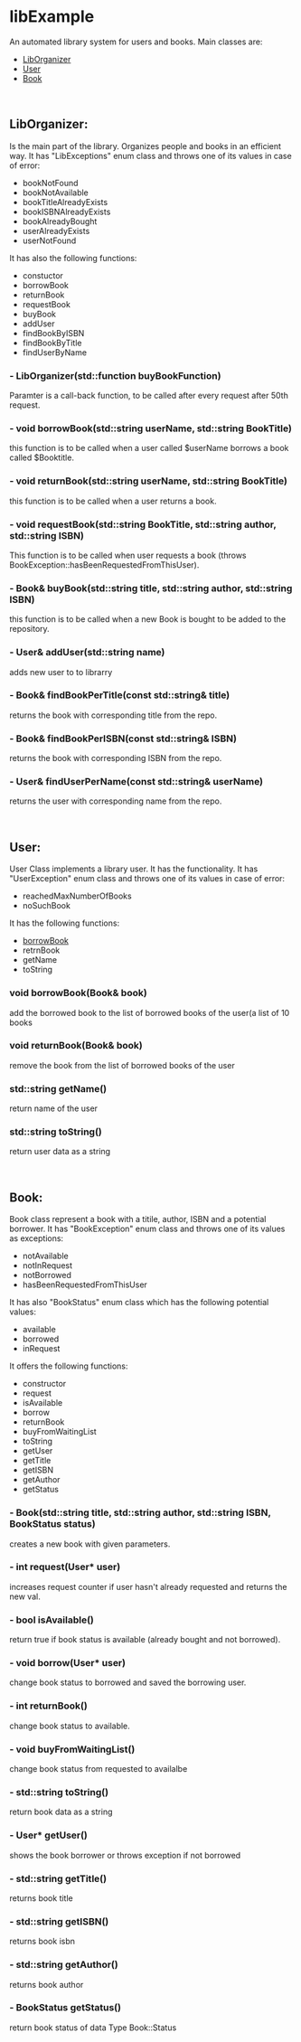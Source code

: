 <h1>libExample</h1>
An automated library system for users and books.
Main classes are:
<ul>
   <li><a href="#libclass">LibOrganizer</a></li>
   <li><a href="#userclass">User</a></li>
   <li><a href="#bookclass">Book</a></li>
</ul>
<br>
<div>
<h2 id="libClass">LibOrganizer:</h2>
Is the main part of the library. Organizes people and books in an efficient way.
It has "LibExceptions" enum class and throws one of its values in case of error:
<ul>
   <li>bookNotFound</li>
   <li>bookNotAvailable</li>
   <li>bookTitleAlreadyExists</li>
   <li>bookISBNAlreadyExists</li>
   <li>bookAlreadyBought</li>
   <li>userAlreadyExists</li>
   <li>userNotFound</li>
</ul>   
It has also the following functions:
<ul>
   <li>constuctor</li>
   <li>borrowBook</li>
   <li>returnBook</li>
   <li>requestBook</li>
   <li>buyBook</li>
   <li>addUser</li>
   <li>findBookByISBN</li>
   <li>findBookByTitle</li>
   <li>findUserByName</li>
</ul>
<h3>- LibOrganizer(std::function<void(Book book)> buyBookFunction)</h3>
   <p>Paramter is a call-back function, to be called after every request after 50th request.</p>

<h3>- void borrowBook(std::string userName, std::string BookTitle)</h3>
   <p>this function is to be called when a user called $userName borrows a book called $Booktitle.</p>

<h3>- void returnBook(std::string userName, std::string BookTitle)</h3>
   <p>this function is to be called when a user returns a book.</p>

<h3>- void requestBook(std::string BookTitle, std::string author, std::string ISBN)</h3>
   <p>This function is to be called when user requests a book (throws BookException::hasBeenRequestedFromThisUser).</p>

<h3>- Book& buyBook(std::string title, std::string author, std::string ISBN)</h3>
   <p>this function is to be called when a new Book is bought to be added to the repository.</p>

<h3>- User& addUser(std::string name)</h3>
   <p>adds new user to to librarry</p>

<h3>- Book& findBookPerTitle(const std::string& title)</h3>
   <p>returns the book with corresponding title from the repo.</p>

<h3>- Book& findBookPerISBN(const std::string& ISBN)</h3>
   <p>returns the book with corresponding ISBN from the repo.</p>

<h3>- User& findUserPerName(const std::string& userName)</h3>
   <p>returns the user with corresponding name from the repo.</p>
</div>
<br>
<div>
<h2 id="userclass">User:</h2>
   User Class implements a library user. It has the functionality.
   It has "UserException" enum class and throws one of its values in case of error:
<ul>
   <li>reachedMaxNumberOfBooks</li>
   <li>noSuchBook</li>
</ul>
   It has the following functions:
<ul>
   <li><a href="#userBorrowFunc">borrowBook</a></li>
   <li><a href="#userReturnFunc"></a>retrnBook</li>
   <li><a href="#userGetName"></a>getName</li>
   <li><a href="#userTostring"></a>toString</li>
</ul>
<h3 id="userBorrowFunc">void borrowBook(Book& book)</h3>
   <p>add the borrowed book to the list of borrowed books of the user(a list of 10 books</p>
<h3 id="userReturnFunc">void returnBook(Book& book)</h3>
   <p>remove the book from the list of borrowed books of the user</p>
<h3 id="userGetName">std::string getName()</h3>
   <p>return name of the user</p>
<h3 id="userTostring">std::string toString()</h3>
   <p>return user data as a string</p>
   
</div>
<br/>
<div>
<h2 id="bookclass">Book:</h2>
   Book class represent a book with a titile, author, ISBN and a potential borrower.
   It has "BookException" enum class and throws one of its values as exceptions:
<ul>
   <li>notAvailable</li>
   <li>notInRequest</li>
   <li>notBorrowed</li>
   <li>hasBeenRequestedFromThisUser</li>
</ul>
   It has also "BookStatus" enum class which has the following potential values:
<ul>
   <li>available</li>
   <li>borrowed</li>
   <li>inRequest</li>
</ul>
   It offers the following functions:
<ul>
   <li>constructor</li>
   <li>request</li>
   <li>isAvailable</li>
   <li>borrow</li>
   <li>returnBook</li>
   <li>buyFromWaitingList</li>
   <li>toString</li>
   <li>getUser</li>
   <li>getTitle</li>
   <li>getISBN</li>
   <li>getAuthor</li>
   <li>getStatus</li>
</ul>
<h3>- Book(std::string title, std::string author, std::string ISBN, BookStatus status)</h3>
   <p>creates a new book with given parameters.</p>
<h3>- int request(User* user)</h3>
   <p>increases request counter if user hasn't already requested and returns the new val.</p>
<h3>- bool isAvailable()</h3>
   <p>return true if book status is available (already bought and not borrowed).</p>
<h3>- void borrow(User* user)</h3>
   <p>change book status to borrowed and saved the borrowing user.</p>
<h3>- int returnBook()</h3>
   <p>change book status to available.</p>
<h3>- void buyFromWaitingList()</h3>
   <p>change book status from requested to availalbe</p>
<h3>- std::string toString()</h3>
   <p>return book data as a string</p>
<h3>- User* getUser()</h3>
   <p>shows the book borrower or throws exception if not borrowed</p>
<h3>- std::string getTitle()</h3>
   <p>returns book title</p>
<h3>- std::string getISBN()</h3>
   <p>returns book isbn</p>
<h3>- std::string getAuthor()</h3>
   <p>returns book author</p>
<h3>- BookStatus getStatus()</h3>
   <p>return book status of data Type Book::Status</p>
</div>
